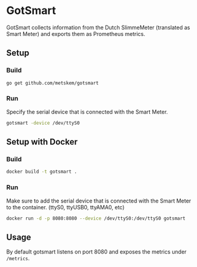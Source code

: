 GotSmart
========

GotSmart collects information from the Dutch SlimmeMeter (translated as Smart
Meter) and exports them as Prometheus metrics.

Setup
-----

### Build

```sh
go get github.com/metskem/gotsmart
```

### Run

Specify the serial device that is connected with the Smart Meter.

```sh
gotsmart -device /dev/ttyS0
```

Setup with Docker
-----------------

### Build

```sh
docker build -t gotsmart .
```

### Run

Make sure to add the serial device that is connected with the Smart Meter to
the container. (ttyS0, ttyUSB0, ttyAMA0, etc)

```sh
docker run -d -p 8080:8080 --device /dev/ttyS0:/dev/ttyS0 gotsmart
```

Usage
-----

By default gotsmart listens on port 8080 and exposes the metrics under
`/metrics`.
